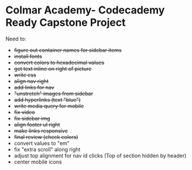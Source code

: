 # Colmar Academy- Codecademy Ready Capstone Project

Need to:
- <s> figure out container names for sidebar items</s>
- <s>install fonts</s>
- <s>convert colors to hexadecimal values</s>
- <s>get text inline on right of picture</s>
- <s>write css</s>
- <s>align nav right</s>
- <s>add links for nav</s>
- <s>"unstretch" images from sidebar</s>
- <s>add hyperlinks (text "blue")</s>
- <s>write media query for mobile</s>
- <s>fix video</s>
- <s>fix sidebar img</s>
- <s>align footer ul right</s>
- <s>make links responsive</s>
- <s>final review (check colors)</s>
- convert values to "em"
- fix "extra scroll" along right
- adjust top alignment for nav id clicks (Top of section hidden by header)
- center mobile icons
